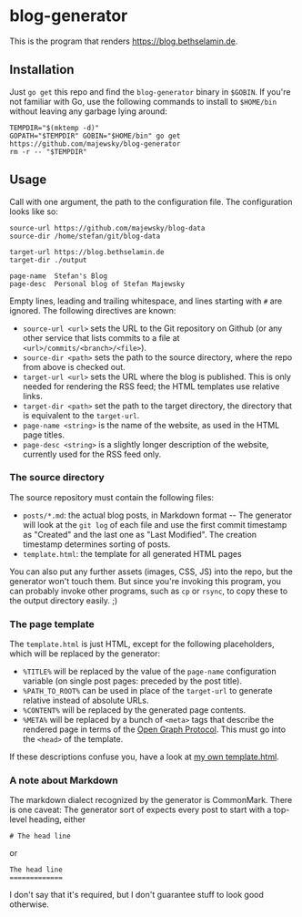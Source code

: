 # blog-generator

This is the program that renders https://blog.bethselamin.de.

## Installation

Just `go get` this repo and find the `blog-generator` binary in `$GOBIN`. If
you're not familiar with Go, use the following commands to install to
`$HOME/bin` without leaving any garbage lying around:

```
TEMPDIR="$(mktemp -d)"
GOPATH="$TEMPDIR" GOBIN="$HOME/bin" go get https://github.com/majewsky/blog-generator
rm -r -- "$TEMPDIR"
```

## Usage

Call with one argument, the path to the configuration file. The configuration looks like so:

```
source-url https://github.com/majewsky/blog-data
source-dir /home/stefan/git/blog-data

target-url https://blog.bethselamin.de
target-dir ./output

page-name  Stefan's Blog
page-desc  Personal blog of Stefan Majewsky
```

Empty lines, leading and trailing whitespace, and lines starting with `#` are
ignored. The following directives are known:

* `source-url <url>` sets the URL to the Git repository on Github (or any other
  service that lists commits to a file at `<url>/commits/<branch>/<file>`).
* `source-dir <path>` sets the path to the source directory, where the repo from
  above is checked out.
* `target-url <url>` sets the URL where the blog is published. This is only
  needed for rendering the RSS feed; the HTML templates use relative links.
* `target-dir <path>` set the path to the target directory, the directory that
  is equivalent to the `target-url`.
* `page-name <string>` is the name of the website, as used in the HTML page titles.
* `page-desc <string>` is a slightly longer description of the website,
  currently used for the RSS feed only.

### The source directory

The source repository must contain the following files:

* `posts/*.md`: the actual blog posts, in Markdown format -- The generator will
  look at the `git log` of each file and use the first commit timestamp as
  "Created" and the last one as "Last Modified". The creation timestamp
  determines sorting of posts.
* `template.html`: the template for all generated HTML pages

You can also put any further assets (images, CSS, JS) into the repo, but the
generator won't touch them. But since you're invoking this program, you can
probably invoke other programs, such as `cp` or `rsync`, to copy these to the
output directory easily. ;)

### The page template

The `template.html` is just HTML, except for the following placeholders, which
will be replaced by the generator:

* `%TITLE%` will be replaced by the value of the `page-name` configuration
  variable (on single post pages: preceded by the post title).
* `%PATH_TO_ROOT%` can be used in place of the `target-url` to generate relative
  instead of absolute URLs.
* `%CONTENT%` will be replaced by the generated page contents.
* `%META%` will be replaced by a bunch of `<meta>` tags that describe the
  rendered page in terms of the [Open Graph Protocol](http://ogp.me/). This
  must go into the `<head>` of the template.

If these descriptions confuse you, have a look at [my own template.html](https://github.com/majewsky/blog-data/blob/master/template.html).

### A note about Markdown

The markdown dialect recognized by the generator is CommonMark. There is one
caveat: The generator sort of expects every post to start with a top-level
heading, either

    # The head line

or

    The head line
    =============

I don't say that it's required, but I don't guarantee stuff to look good
otherwise.
